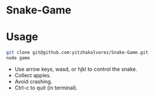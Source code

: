 # Snake-Game

# Usage

```bash
git clone git@github.com:yitzhakalvarez/Snake-Game.git
node game
```

- Use arrow keys, wasd, or hjkl to control the snake.
- Collect apples.
- Avoid crashing.
- Ctrl-c to quit (in terminal).
